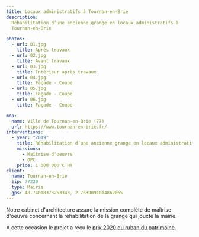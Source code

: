```yaml
---
title: Locaux administratifs à Tournan-en-Brie
description:
  Réhabilitation d’une ancienne grange en locaux administratifs à
  Tournan-en-Brie

photos:
  - url: 01.jpg
    title: Après travaux
  - url: 02.jpg
    title: Avant travaux
  - url: 03.jpg
    title: Intérieur après travaux
  - url: 04.jpg
    title: Façade - Coupe
  - url: 05.jpg
    title: Façade - Coupe
  - url: 06.jpg
    title: Façade - Coupe

moa:
  name: Ville de Tournan-en-Brie (77)
  url: https://www.tournan-en-brie.fr/
interventions:
  - year: "2019"
    title: Réhabilitation d’une ancienne grange en locaux administratifs
    missions:
      - Maîtrise d'oeuvre
      - OPC
    price: 1 008 000 € HT
client:
  name: Tournan-en-Brie
  zip: 77220
  type: Mairie
  gps: 48.74018373253343, 2.7639091014862065
---
```


Notre cabinet d'architecture assure la mission complète de maîtrise d'oeuvre
concernant la réhabilitation de la grange qui jouxte la mairie.

A cette occasion le projet a reçu le
[prix 2020 du ruban du patrimoine](https://www.rubansdupatrimoine.ffbatiment.fr/les-laureats#/Laureate/Detail/1678).
